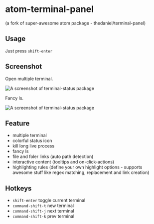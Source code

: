 atom-terminal-panel
==============

(a fork of super-awesome atom package - thedaniel/terminal-panel)

## Usage
Just press `shift-enter`

## Screenshot

Open multiple terminal.

![A screenshot of terminal-status package](http://guileen.github.io/img/terminal-status/screenshot-1.1.0.gif)

Fancy ls.

![A screenshot of terminal-status package](http://guileen.github.io/img/terminal-status/screenshot-ls.gif)

## Feature

* multiple terminal
* colorful status icon
* kill long live process
* fancy ls
* file and foler links (auto path detection)
* interactive content (tooltips and on-click-actions)
* highlighting rules (define your own highlight options - supports awesome stuff like regex matching, replacement and link creation)

## Hotkeys

* `shift-enter` toggle current terminal
* `command-shift-t` new terminal
* `command-shift-j` next terminal
* `command-shift-k` prev terminal

